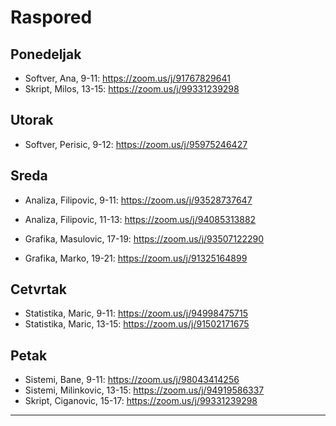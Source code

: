 # Raspored

## Ponedeljak

* Softver, Ana, 9-11: https://zoom.us/j/91767829641
* Skript, Milos, 13-15: https://zoom.us/j/99331239298

## Utorak

* Softver, Perisic, 9-12: https://zoom.us/j/95975246427

## Sreda

* Analiza, Filipovic, 9-11: https://zoom.us/j/93528737647
* Analiza, Filipovic, 11-13: https://zoom.us/j/94085313882

* Grafika, Masulovic, 17-19: https://zoom.us/j/93507122290
* Grafika, Marko, 19-21: https://zoom.us/j/91325164899

## Cetvrtak

* Statistika, Maric, 9-11: https://zoom.us/j/94998475715
* Statistika, Maric, 13-15: https://zoom.us/j/91502171675

## Petak

* Sistemi, Bane, 9-11: https://zoom.us/j/98043414256
* Sistemi, Milinkovic, 13-15: https://zoom.us/j/94919586337
* Skript, Ciganovic, 15-17: https://zoom.us/j/99331239298

---
